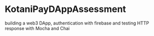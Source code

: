 # KotaniPayDAppAssessment
building a web3 DApp, authentication with firebase and testing HTTP response with Mocha and Chai
